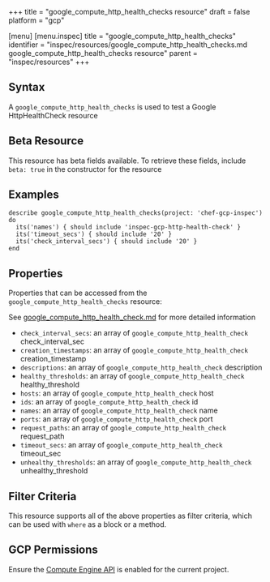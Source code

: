 +++
title = "google_compute_http_health_checks resource"
draft = false
platform = "gcp"

[menu]
  [menu.inspec]
    title = "google_compute_http_health_checks"
    identifier = "inspec/resources/google_compute_http_health_checks.md google_compute_http_health_checks resource"
    parent = "inspec/resources"
+++


## Syntax
A `google_compute_http_health_checks` is used to test a Google HttpHealthCheck resource


## Beta Resource
This resource has beta fields available. To retrieve these fields, include `beta: true` in the constructor for the resource

## Examples
```
describe google_compute_http_health_checks(project: 'chef-gcp-inspec') do
  its('names') { should include 'inspec-gcp-http-health-check' }
  its('timeout_secs') { should include '20' }
  its('check_interval_secs') { should include '20' }
end
```

## Properties
Properties that can be accessed from the `google_compute_http_health_checks` resource:

See [google_compute_http_health_check.md](google_compute_http_health_check.md) for more detailed information
  * `check_interval_secs`: an array of `google_compute_http_health_check` check_interval_sec
  * `creation_timestamps`: an array of `google_compute_http_health_check` creation_timestamp
  * `descriptions`: an array of `google_compute_http_health_check` description
  * `healthy_thresholds`: an array of `google_compute_http_health_check` healthy_threshold
  * `hosts`: an array of `google_compute_http_health_check` host
  * `ids`: an array of `google_compute_http_health_check` id
  * `names`: an array of `google_compute_http_health_check` name
  * `ports`: an array of `google_compute_http_health_check` port
  * `request_paths`: an array of `google_compute_http_health_check` request_path
  * `timeout_secs`: an array of `google_compute_http_health_check` timeout_sec
  * `unhealthy_thresholds`: an array of `google_compute_http_health_check` unhealthy_threshold

## Filter Criteria
This resource supports all of the above properties as filter criteria, which can be used
with `where` as a block or a method.

## GCP Permissions

Ensure the [Compute Engine API](https://console.cloud.google.com/apis/library/compute.googleapis.com/) is enabled for the current project.
